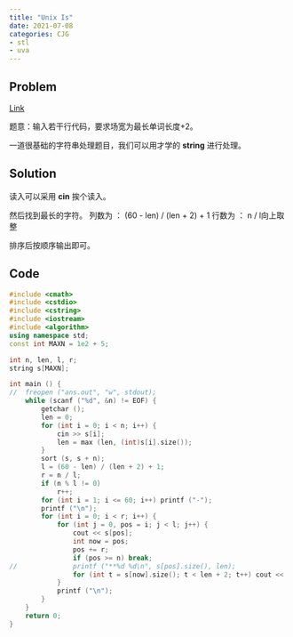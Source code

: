 ```yaml
---
title: "Unix Is"
date: 2021-07-08
categories: CJG
- stl
- uva
---
```


## Problem

[Link](https://www.luogu.com.cn/problem/UVA1593)

题意：输入若干行代码，要求场宽为最长单词长度+2。

一道很基础的字符串处理题目，我们可以用才学的 **string** 进行处理。

## Solution

读入可以采用 **cin** 挨个读入。

然后找到最长的字符。
列数为 ： (60 - len) / (len + 2) + 1
行数为 ： n / l向上取整

排序后按顺序输出即可。

## Code
```cpp
#include <cmath>
#include <cstdio>
#include <cstring>
#include <iostream>
#include <algorithm>
using namespace std;
const int MAXN = 1e2 + 5;

int n, len, l, r;
string s[MAXN];

int main () {
//	freopen ("ans.out", "w", stdout);
	while (scanf ("%d", &n) != EOF) {
		getchar ();
		len = 0;
		for (int i = 0; i < n; i++) {
			cin >> s[i];
			len = max (len, (int)s[i].size());
		}
		sort (s, s + n);
		l = (60 - len) / (len + 2) + 1;
		r = n / l;
		if (n % l != 0)
			r++;
		for (int i = 1; i <= 60; i++) printf ("-");
		printf ("\n");
		for (int i = 0; i < r; i++) {
			for (int j = 0, pos = i; j < l; j++) {
				cout << s[pos];
				int now = pos;
				pos += r;
				if (pos >= n) break;
//				printf ("**%d %d\n", s[pos].size(), len);
				for (int t = s[now].size(); t < len + 2; t++) cout << ' ';
			}
			printf ("\n");
		}
	}
	return 0;
}
```
